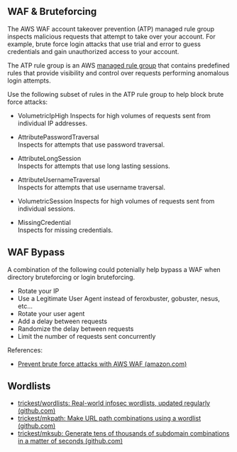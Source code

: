 ## WAF & Bruteforcing

The AWS WAF account takeover prevention (ATP) managed rule group inspects malicious requests that attempt to take over your account. For example, brute force login attacks that use trial and error to guess credentials and gain unauthorized access to your account.

The ATP rule group is an AWS [managed rule group](https://docs.aws.amazon.com/waf/latest/developerguide/waf-managed-rule-groups.html) that contains predefined rules that provide visibility and control over requests performing anomalous login attempts.

Use the following subset of rules in the ATP rule group to help block brute force attacks:

- VolumetricIpHigh 
	Inspects for high volumes of requests sent from individual IP addresses.

- AttributePasswordTraversal  
	Inspects for attempts that use password traversal.

- AttributeLongSession  
	Inspects for attempts that use long lasting sessions.

- AttributeUsernameTraversal  
	Inspects for attempts that use username traversal.

- VolumetricSession
Inspects for high volumes of requests sent from individual sessions.

- MissingCredential  
	Inspects for missing credentials.


## WAF Bypass

A combination of the following could potenially help bypass a WAF when directory bruteforcing or login bruteforcing.

- Rotate your IP
- Use a Legitimate User Agent instead of feroxbuster, gobuster, nesus, etc...
- Rotate your user agent
- Add a delay between requests
- Randomize the delay between requests
- Limit the number of requests sent concurrently

References:
- [Prevent brute force attacks with AWS WAF (amazon.com)](https://aws.amazon.com/premiumsupport/knowledge-center/waf-prevent-brute-force-attacks/)

## Wordlists
- [trickest/wordlists: Real-world infosec wordlists, updated regularly (github.com)](https://github.com/trickest/wordlists)
- [trickest/mkpath: Make URL path combinations using a wordlist (github.com)](https://github.com/trickest/mkpath)
- [trickest/mksub: Generate tens of thousands of subdomain combinations in a matter of seconds (github.com)](https://github.com/trickest/mksub)

